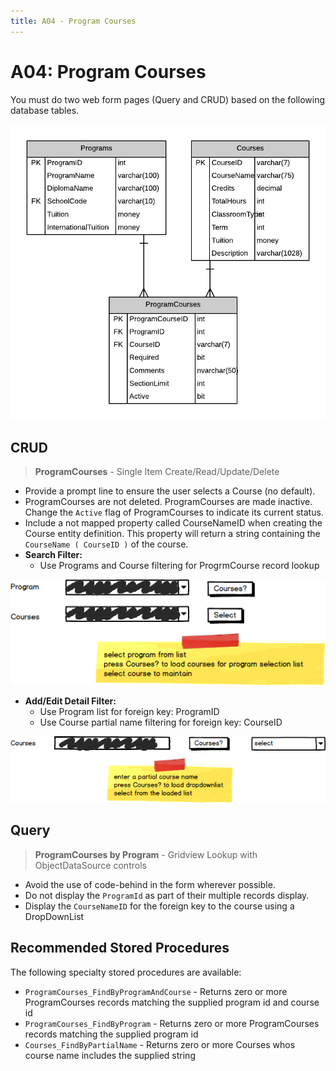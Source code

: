 ```yaml
---
title: A04 - Program Courses
---
```

# A04: Program Courses

You must do two web form pages (Query and CRUD) based on the following database tables.

![ERD for A04](./A04.png)

## CRUD

> **ProgramCourses** - Single Item Create/Read/Update/Delete

- Provide a prompt line to ensure the user selects a Course (no default).
- ProgramCourses are not deleted. ProgramCourses are made inactive. Change the `Active` flag of ProgramCourses to indicate its current status.
- Include a not mapped property called CourseNameID when creating the Course entity definition. This property will return a string containing the `CourseName ( CourseID )` of the course.
- **Search Filter:**
  - Use Programs and Course filtering for ProgrmCourse record lookup 

![Form A Search Filter](./A04MockupA.png)

- **Add/Edit Detail Filter:**
  - Use Program list for foreign key: ProgramID
  - Use Course partial name filtering for foreign key: CourseID

![Form A Detail Filter](./A04MockupB.png)


## Query

> **ProgramCourses by Program** - Gridview Lookup with ObjectDataSource controls

- Avoid the use of code-behind in the form wherever possible.
- Do not display the `ProgramId` as part of their multiple records display.
- Display the `CourseNameID` for the foreign key to the course using a DropDownList

## Recommended Stored Procedures

The following specialty stored procedures are available:

- `ProgramCourses_FindByProgramAndCourse` - Returns zero or more ProgramCourses records matching the supplied program id and course id
- `ProgramCourses_FindByProgram` - Returns zero or more ProgramCourses records matching the supplied program id
- `Courses_FindByPartialName` - Returns zero or more Courses whos course name includes the supplied string

